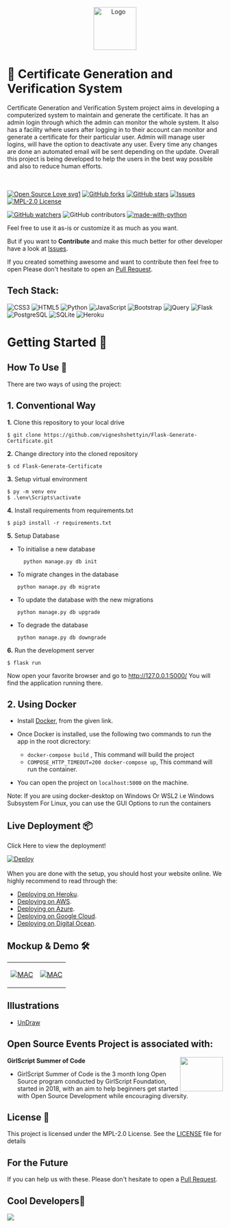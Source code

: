 <div align="center">
<img src="https://raw.githubusercontent.com/vigneshshettyin/Flask-Generate-Certificate/main/static/images/logo.png" alt="Logo" width=100 height=100>
</div>

# 🚀 Certificate Generation and Verification System
Certificate Generation and Verification System project aims in developing a computerized system to maintain and generate the certificate. It has an admin login through which the admin can monitor the whole system. It also has a facility where users after logging in to their account can monitor and generate a certificate for their particular user. Admin will manage user logins, will have the option to deactivate any user. Every time any changes are done an automated email will be sent depending on the update. Overall this project is being developed to help the users in the best way possible and also to reduce human efforts.
<br><br>
&nbsp;&nbsp;&nbsp;&nbsp;&nbsp;&nbsp;&nbsp;&nbsp;&nbsp;&nbsp;&nbsp;&nbsp;&nbsp;&nbsp;&nbsp;&nbsp;&nbsp;&nbsp;&nbsp;&nbsp;&nbsp;&nbsp;&nbsp;&nbsp;&nbsp;&nbsp;&nbsp;&nbsp;&nbsp;&nbsp;

[![Open Source Love svg1](https://badges.frapsoft.com/os/v1/open-source.svg?v=103)](https://github.com/vigneshshettyin/Flask-Generate-Certificate)
[![GitHub forks](https://img.shields.io/github/forks/vigneshshettyin/Flask-Generate-Certificate.svg?style=social&label=Fork&maxAge=2592000)](https://GitHub.com/vigneshshettyin/Flask-Generate-Certificate/network/)
[![GitHub stars](https://img.shields.io/github/stars/vigneshshettyin/Flask-Generate-Certificate.svg?style=social&label=Star&maxAge=2592000)](https://GitHub.com/vigneshshettyin/Flask-Generate-Certificate/stargazers/)
[![Issues](https://img.shields.io/github/issues/vigneshshettyin/Flask-Generate-Certificate.svg?logo=github)](https://github.com/vigneshshettyin/Flask-Generate-Certificate/issues)
[![MPL-2.0 License](https://img.shields.io/github/license/vigneshshettyin/Flask-Generate-Certificate.svg?style=flat-square)](https://github.com/vigneshshettyin/Flask-Generate-Certificate/blob/master/LICENSE)
<!--[![CodeFactor](https://www.codefactor.io/repository/github/vigneshshettyin/flask-generate-certificate/badge)](https://www.codefactor.io/repository/github/vigneshshettyin/flask-generate-certificate)-->
[![GitHub watchers](https://img.shields.io/github/watchers/vigneshshettyin/Flask-Generate-Certificate.svg?style=social&label=Watch&maxAge=2592000)](https://GitHub.com/vigneshshettyin/Flask-Generate-Certificate/watchers/)
![GitHub contributors](https://img.shields.io/github/contributors/vigneshshettyin/Flask-Generate-Certificate)
[![made-with-python](https://img.shields.io/badge/Made%20with-Python-1f425f.svg)](https://www.python.org/)


Feel free to use it as-is or customize it as much as you want.

But if you want to **Contribute** and make this much better for other developer have a look at [Issues](https://github.com/vigneshshettyin/Flask-Generate-Certificate/issues).


If you created something awesome and want to contribute then feel free to open Please don't hesitate to open an [Pull Request](https://github.com/vigneshshettyin/Flask-Generate-Certificate/pulls).

## Tech Stack:
<img alt="CSS3" src="https://img.shields.io/badge/css3%20-%231572B6.svg?&style=for-the-badge&logo=css3&logoColor=white"/> 	<img alt="HTML5" src="https://img.shields.io/badge/html5%20-%23E34F26.svg?&style=for-the-badge&logo=html5&logoColor=white"/> <img alt="Python" src="https://img.shields.io/badge/python%20-%2314354C.svg?&style=for-the-badge&logo=python&logoColor=white"/> <img alt="JavaScript" src="https://img.shields.io/badge/javascript%20-%23323330.svg?&style=for-the-badge&logo=javascript&logoColor=%23F7DF1E"/> <img alt="Bootstrap" src="https://img.shields.io/badge/Bootstrap-563D7C?style=for-the-badge&logo=bootstrap&logoColor=white"/> <img alt="jQuery" src="https://img.shields.io/badge/jQuery-0769AD?style=for-the-badge&logo=jquery&logoColor=white"/> <img alt="Flask" src="https://img.shields.io/badge/Flask-000000?style=for-the-badge&logo=flask&logoColor=white"/> <img alt="PostgreSQL" src="https://img.shields.io/badge/PostgreSQL-316192?style=for-the-badge&logo=postgresql&logoColor=white"/> <img alt="SQLite" src="https://img.shields.io/badge/SQLite-07405E?style=for-the-badge&logo=sqlite&logoColor=white"/> <img alt="Heroku" src="https://img.shields.io/badge/Heroku-430098?style=for-the-badge&logo=heroku&logoColor=white"/>


# Getting Started 🚀

## How To Use 🔧

There are two ways of using the project:

## 1. Conventional Way

**1.** Clone this repository to your local drive
 ```shell
$ git clone https://github.com/vigneshshettyin/Flask-Generate-Certificate.git
```

**2.** Change directory into the cloned repository  
 ```shell
$ cd Flask-Generate-Certificate
```

**3.** Setup virtual environment
 ```shell
$ py -m venv env
$ .\env\Scripts\activate
```

**4.** Install requirements from requirements.txt  
 ```shell
$ pip3 install -r requirements.txt
```

**5.** Setup Database

* To initialise a new database
  ```
    python manage.py db init 
  ```
* To migrate changes in the database
  ```
  python manage.py db migrate
  ```
* To update the database with the new migrations
  ```
  python manage.py db upgrade
  ```
* To degrade the database
  ```
  python manage.py db downgrade
  ```

**6.** Run the development server
```shell
$ flask run
```

Now open your favorite browser and go to http://127.0.0.1:5000/
You will find the application running there.

## 2. Using Docker

* Install [Docker](https://docs.docker.com/engine/install/), from the given link.

* Once Docker is installed, use the following two commands to run the app in the root dicrectory:
  * `docker-compose build` , This command will build the project
  * `COMPOSE_HTTP_TIMEOUT=200 docker-compose up`, This command will run the container.
  
* You can open the project on `localhost:5000` on the machine.

Note: If you are using docker-desktop on Windows Or WSL2 i.e Windows Subsystem For Linux, you can use the GUI Options to run the containers
## Live Deployment 📦 

Click Here to view the deployment!
 
[![Deploy](https://www.herokucdn.com/deploy/button.svg)](https://cgvcertify.herokuapp.com/)
<br>
<br>
When you are done with the setup, you should host your website online.
We highly recommend to read through the:<br>
- [Deploying on Heroku](#).<br>
- [Deploying on AWS](https://github.com/vigneshshettyin/Flask-Generate-Certificate/blob/main/Documentation/aws.md).<br>
- [Deploying on Azure](#).<br>
- [Deploying on Google Cloud](#).<br>
- [Deploying on Digital Ocean](#).<br>

## Mockup & Demo 🛠️

<table><tr><td valign="top" width="50%">

[![MAC](http://img.youtube.com/vi/6ZH4bZP1RgE/0.jpg)](http://www.youtube.com/watch?v=6ZH4bZP1RgE "MAC MOCKUP")

</td><td valign="top" width="50%">

[![MAC](http://img.youtube.com/vi/Ys2iFw8Bypk/0.jpg)](http://www.youtube.com/watch?v=Ys2iFw8Bypk "MAC DEMO")

</td></tr></table>  


## Illustrations
- [UnDraw](https://undraw.co/illustrations)


## Open Source Events Project is associated with:
<img align="right" src="static\images\events.png" width = "100" height = "80"><b>GirlScript Summer of Code</b>

- GirlScript Summer of Code is the 3 month long Open Source program  conducted by GirlScript Foundation, started in 2018, with an aim to help beginners get started with Open Source Development while encouraging diversity.

## License 📄

This project is licensed under the MPL-2.0 License. See the [LICENSE](./LICENSE) file for details



## For the Future 
If you can help us with these. Please don't hesitate to open a [Pull Request](https://github.com/vigneshshettyin/Flask-Generate-Certificate/pulls).

## Cool Developers🚧

<a href="https://github.com/vigneshshettyin/Flask-Generate-Certificate/graphs/contributors">
  <img src="https://contributors-img.web.app/image?repo=vigneshshettyin/Flask-Generate-Certificate" />
</a>




